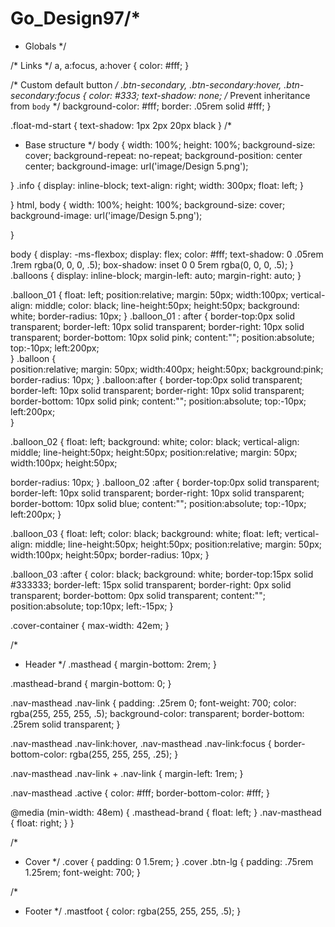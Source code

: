 # Go_Design97/*
 * Globals
 */

/* Links */
a,
a:focus,
a:hover {
  color: #fff;
}

/* Custom default button */
.btn-secondary,
.btn-secondary:hover,
.btn-secondary:focus {
  color: #333;
  text-shadow: none; /* Prevent inheritance from `body` */
  background-color: #fff;
  border: .05rem solid #fff;
}

.float-md-start {
  text-shadow: 1px 2px 20px black
}
/*
 * Base structure
 */
body {
  width: 100%;
  height: 100%;
  background-size: cover;
  background-repeat: no-repeat;
  background-position: center center;
 background-image: url('image/Design 5.png');
 
}
.info {
  display: inline-block;
  text-align: right;
  width: 300px;
  float: left;
}

}
html,
body {
 width: 100%;
  height: 100%;
  background-size: cover;
 background-image: url('image/Design 5.png');

}

body {
  display: -ms-flexbox;
  display: flex;
  color: #fff;
  text-shadow: 0 .05rem .1rem rgba(0, 0, 0, .5);
  box-shadow: inset 0 0 5rem rgba(0, 0, 0, .5);
}
.balloons {
  display: inline-block;
  margin-left: auto;
  margin-right: auto;
} 

.balloon_01  {
 float: left;
 position:relative;
 margin: 50px;
 width:100px;
 vertical-align: middle;
 color: black;
 line-height:50px;
 height:50px;
  background: white;
  border-radius: 10px;
}
.balloon_01 : after {
 border-top:0px solid transparent; 
 border-left: 10px solid transparent; 
 border-right: 10px solid transparent; 
 border-bottom: 10px solid pink; 
 content:""; 
 position:absolute;
 top:-10px;
 left:200px;  
}
.balloon {  
 position:relative; 
 margin: 50px;
 width:400px; 
 height:50px;
  background:pink; 
  border-radius: 10px;
}
.balloon:after { 
 border-top:0px solid transparent; 
 border-left: 10px solid transparent; 
 border-right: 10px solid transparent; 
 border-bottom: 10px solid pink; 
 content:""; 
 position:absolute;
 top:-10px;
 left:200px;  
}
 

.balloon_02  {
  float: left;
  background: white;
  color: black;
   vertical-align: middle;
 line-height:50px;
 height:50px;
 position:relative;
 margin: 50px;
 width:100px;
 height:50px;
  
  border-radius: 10px;
}
.balloon_02 :after {
 border-top:0px solid transparent;
 border-left: 10px solid transparent;
 border-right: 10px solid transparent;
 border-bottom: 10px solid blue;
 content:"";
 position:absolute;
 top:-10px;
 left:200px;
}


.balloon_03 {
 float: left;
 color: black;
 background: white;
 float: left;
 vertical-align: middle;
 line-height:50px;
 height:50px;
 position:relative;
 margin: 50px;
 width:100px;
 height:50px;
 border-radius: 10px;
}

.balloon_03 :after {
  color: black;
 background: white;
 border-top:15px solid #333333;
 border-left: 15px solid transparent;
 border-right: 0px solid transparent;
 border-bottom: 0px solid transparent;
 content:"";
 position:absolute;
 top:10px;
 left:-15px;
}
 
 


.cover-container {
  max-width: 42em;
}


/*
 * Header
 */
.masthead {
  margin-bottom: 2rem;
}

.masthead-brand {
  margin-bottom: 0;
}

.nav-masthead .nav-link {
  padding: .25rem 0;
  font-weight: 700;
  color: rgba(255, 255, 255, .5);
  background-color: transparent;
  border-bottom: .25rem solid transparent;
}

.nav-masthead .nav-link:hover,
.nav-masthead .nav-link:focus {
  border-bottom-color: rgba(255, 255, 255, .25);
}

.nav-masthead .nav-link + .nav-link {
  margin-left: 1rem;
}

.nav-masthead .active {
  color: #fff;
  border-bottom-color: #fff;
}

@media (min-width: 48em) {
  .masthead-brand {
    float: left;
  }
  .nav-masthead {
    float: right;
  }
}


/*
 * Cover
 */
.cover {
  padding: 0 1.5rem;
}
.cover .btn-lg {
  padding: .75rem 1.25rem;
  font-weight: 700;
}


/*
 * Footer
 */
.mastfoot {
  color: rgba(255, 255, 255, .5);
}
